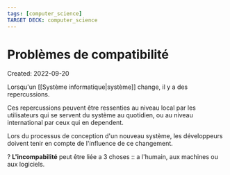 ```yaml
---
tags: [computer_science] 
TARGET DECK: computer_science
---
```

# Problèmes de compatibilité
Created: 2022-09-20

Lorsqu'un [[Système informatique|système]] change, il y a des repercussions.

Ces repercussions peuvent être ressenties au niveau local par les utilisateurs qui se servent du système au quotidien, ou au niveau international par ceux qui en dependent.

Lors du processus de conception d'un nouveau système, les développeurs doivent tenir en compte de l'influence de ce changement.

?
**L'incompabilité** peut être liée a 3 choses :: a l'humain, aux machines ou aux logiciels.
<!--SR:!2022-11-15,38,270-->